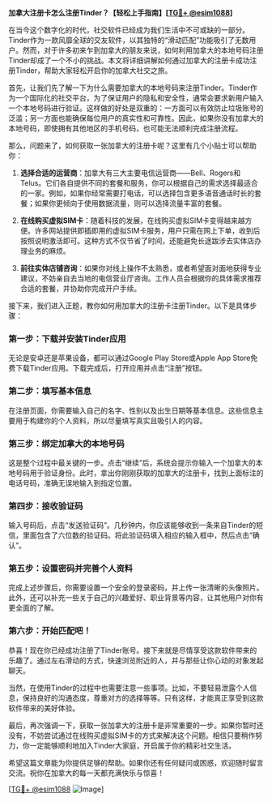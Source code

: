**加拿大注册卡怎么注册Tinder？【轻松上手指南】[[TG💪+ @esim1088](https://t.me/s/esim1088)]**

在当今这个数字化的时代，社交软件已经成为我们生活中不可或缺的一部分。Tinder作为一款风靡全球的交友软件，以其独特的“滑动匹配”功能吸引了无数用户。然而，对于许多初来乍到加拿大的朋友来说，如何利用加拿大的本地号码注册Tinder却成了一个不小的挑战。本文将详细讲解如何通过加拿大的注册卡成功注册Tinder，帮助大家轻松开启你的加拿大社交之旅。

首先，让我们先了解一下为什么需要加拿大的本地号码来注册Tinder。Tinder作为一个国际化的社交平台，为了保证用户的隐私和安全性，通常会要求新用户输入一个本地号码进行验证。这样做的好处是双重的：一方面可以有效防止垃圾账号的泛滥；另一方面也能确保每位用户的真实性和可靠性。因此，如果你没有加拿大的本地号码，即使拥有其他地区的手机号码，也可能无法顺利完成注册流程。

那么，问题来了，如何获取一张加拿大的注册卡呢？这里有几个小贴士可以帮助你：

1. **选择合适的运营商**：加拿大有三大主要电信运营商——Bell、Rogers和Telus。它们各自提供不同的套餐和服务，你可以根据自己的需求选择最适合的一家。例如，如果你经常需要打电话，可以选择包含更多语音通话时长的套餐；如果你更倾向于使用数据流量，则可以选择流量丰富的套餐。

2. **在线购买虚拟SIM卡**：随着科技的发展，在线购买虚拟SIM卡变得越来越方便。许多网站提供即插即用的虚拟SIM卡服务，用户只需在网上下单，收到后按照说明激活即可。这种方式不仅节省了时间，还能避免长途跋涉去实体店办理业务的麻烦。

3. **前往实体店铺咨询**：如果你对线上操作不太熟悉，或者希望面对面地获得专业建议，不妨亲自去当地的电信营业厅咨询。工作人员会根据你的具体需求推荐合适的套餐，并协助你完成开户手续。

接下来，我们进入正题，教你如何用加拿大的注册卡注册Tinder。以下是具体步骤：

### 第一步：下载并安装Tinder应用

无论是安卓还是苹果设备，都可以通过Google Play Store或Apple App Store免费下载Tinder应用。下载完成后，打开应用并点击“注册”按钮。

### 第二步：填写基本信息

在注册页面，你需要输入自己的名字、性别以及出生日期等基本信息。这些信息主要用于构建你的个人资料，所以尽量填写真实且吸引人的内容。

### 第三步：绑定加拿大的本地号码

这是整个过程中最关键的一步。点击“继续”后，系统会提示你输入一个加拿大的本地号码用于验证身份。此时，拿出你刚刚获取的加拿大的注册卡，找到上面标注的电话号码，准确无误地输入到指定位置。

### 第四步：接收验证码

输入号码后，点击“发送验证码”。几秒钟内，你应该能够收到一条来自Tinder的短信，里面包含了六位数的验证码。将此验证码填入相应的输入框中，然后点击“确认”。

### 第五步：设置密码并完善个人资料

完成上述步骤后，你需要设置一个安全的登录密码，并上传一张清晰的头像照片。此外，还可以补充一些关于自己的兴趣爱好、职业背景等内容，让其他用户对你有更全面的了解。

### 第六步：开始匹配吧！

恭喜！现在你已经成功注册了Tinder账号。接下来就是尽情享受这款软件带来的乐趣了。通过左右滑动的方式，快速浏览附近的人，并与那些让你心动的对象发起聊天。

当然，在使用Tinder的过程中也需要注意一些事项。比如，不要轻易泄露个人信息，保持良好的沟通态度，尊重对方的选择等等。只有这样，才能真正享受到这款软件带来的美好体验。

最后，再次强调一下，获取一张加拿大的注册卡是非常重要的一步。如果你暂时还没有，不妨尝试通过在线购买虚拟SIM卡的方式来解决这个问题。相信只要稍作努力，你一定能够顺利地加入Tinder大家庭，开启属于你的精彩社交生活。

希望这篇文章能为你提供足够的帮助。如果你还有任何疑问或困惑，欢迎随时留言交流。祝你在加拿大的每一天都充满快乐与惊喜！

[[TG💪+ @esim1088](https://t.me/s/esim1088) ![Image](https://i.postimg.cc/4NQfJmqS/Snipaste-2025-05-13-00-14-12.png)]